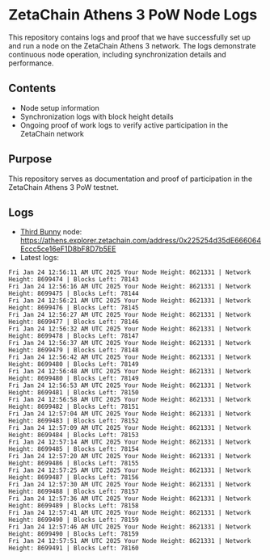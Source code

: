 # ZetaChain Athens 3 PoW Node Logs
This repository contains logs and proof that we have successfully set up and run a node on the ZetaChain Athens 3 network. The logs demonstrate continuous node operation, including synchronization details and performance.

## Contents
- Node setup information
- Synchronization logs with block height details
- Ongoing proof of work logs to verify active participation in the ZetaChain network

## Purpose
This repository serves as documentation and proof of participation in the ZetaChain Athens 3 PoW testnet.

## Logs

- [Third Bunny](https://thirdbunny.xyz/) node: https://athens.explorer.zetachain.com/address/0x225254d35dE666064Eccc5ce16eF1D8bF8D7b5EE
- Latest logs:
```
Fri Jan 24 12:56:11 AM UTC 2025 Your Node Height: 8621331 | Network Height: 8699474 | Blocks Left: 78143
Fri Jan 24 12:56:16 AM UTC 2025 Your Node Height: 8621331 | Network Height: 8699475 | Blocks Left: 78144
Fri Jan 24 12:56:21 AM UTC 2025 Your Node Height: 8621331 | Network Height: 8699476 | Blocks Left: 78145
Fri Jan 24 12:56:27 AM UTC 2025 Your Node Height: 8621331 | Network Height: 8699477 | Blocks Left: 78146
Fri Jan 24 12:56:32 AM UTC 2025 Your Node Height: 8621331 | Network Height: 8699478 | Blocks Left: 78147
Fri Jan 24 12:56:37 AM UTC 2025 Your Node Height: 8621331 | Network Height: 8699479 | Blocks Left: 78148
Fri Jan 24 12:56:42 AM UTC 2025 Your Node Height: 8621331 | Network Height: 8699480 | Blocks Left: 78149
Fri Jan 24 12:56:48 AM UTC 2025 Your Node Height: 8621331 | Network Height: 8699480 | Blocks Left: 78149
Fri Jan 24 12:56:53 AM UTC 2025 Your Node Height: 8621331 | Network Height: 8699481 | Blocks Left: 78150
Fri Jan 24 12:56:58 AM UTC 2025 Your Node Height: 8621331 | Network Height: 8699482 | Blocks Left: 78151
Fri Jan 24 12:57:04 AM UTC 2025 Your Node Height: 8621331 | Network Height: 8699483 | Blocks Left: 78152
Fri Jan 24 12:57:09 AM UTC 2025 Your Node Height: 8621331 | Network Height: 8699484 | Blocks Left: 78153
Fri Jan 24 12:57:14 AM UTC 2025 Your Node Height: 8621331 | Network Height: 8699485 | Blocks Left: 78154
Fri Jan 24 12:57:20 AM UTC 2025 Your Node Height: 8621331 | Network Height: 8699486 | Blocks Left: 78155
Fri Jan 24 12:57:25 AM UTC 2025 Your Node Height: 8621331 | Network Height: 8699487 | Blocks Left: 78156
Fri Jan 24 12:57:30 AM UTC 2025 Your Node Height: 8621331 | Network Height: 8699488 | Blocks Left: 78157
Fri Jan 24 12:57:36 AM UTC 2025 Your Node Height: 8621331 | Network Height: 8699489 | Blocks Left: 78158
Fri Jan 24 12:57:41 AM UTC 2025 Your Node Height: 8621331 | Network Height: 8699490 | Blocks Left: 78159
Fri Jan 24 12:57:46 AM UTC 2025 Your Node Height: 8621331 | Network Height: 8699490 | Blocks Left: 78159
Fri Jan 24 12:57:51 AM UTC 2025 Your Node Height: 8621331 | Network Height: 8699491 | Blocks Left: 78160
```
